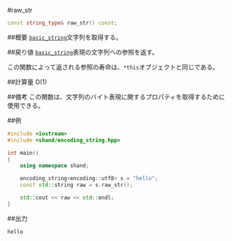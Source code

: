 #raw_str
```cpp
const string_type& raw_str() const;
```

##概要
[`basic_string`](https://sites.google.com/site/cpprefjp/reference/string/basic_string)文字列を取得する。


##戻り値
[`basic_string`](https://sites.google.com/site/cpprefjp/reference/string/basic_string)表現の文字列への参照を返す。

この関数によって返される参照の寿命は、`*this`オブジェクトと同じである。


##計算量
O(1)


##備考
この関数は、文字列のバイト表現に関するプロパティを取得するために使用できる。


##例
```cpp
#include <iostream>
#include <shand/encoding_string.hpp>

int main()
{
    using namespace shand;

    encoding_string<encoding::utf8> s = "hello";
    const std::string raw = s.raw_str();

    std::cout << raw << std::endl;
}
```

##出力
```
hello
```


